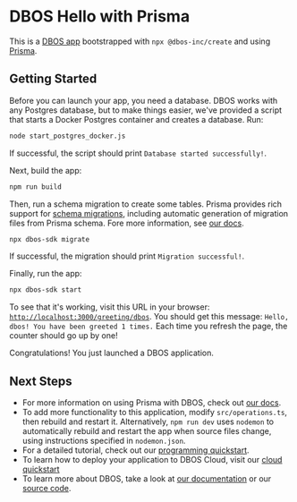 # DBOS Hello with Prisma

This is a [DBOS app](https://docs.dbos.dev/) bootstrapped with `npx @dbos-inc/create` and using [Prisma](https://docs.dbos.dev/tutorials/using-prisma).

## Getting Started

Before you can launch your app, you need a database.
DBOS works with any Postgres database, but to make things easier, we've provided a script that starts a Docker Postgres container and creates a database.
Run:

```bash
node start_postgres_docker.js
```

If successful, the script should print `Database started successfully!`.

Next, build the app:

```bash
npm run build
```

Then, run a schema migration to create some tables.
Prisma provides rich support for [schema migrations](https://www.prisma.io/docs/orm/prisma-migrate), including automatic generation of migration files from Prisma schema.
Fore more information, see [our docs](https://docs.dbos.dev/tutorials/using-prisma).

```bash
npx dbos-sdk migrate
```

If successful, the migration should print `Migration successful!`.

Finally, run the app:

```bash
npx dbos-sdk start
```

To see that it's working, visit this URL in your browser: [`http://localhost:3000/greeting/dbos`](http://localhost:3000/greeting/dbos).
You should get this message: `Hello, dbos! You have been greeted 1 times.`
Each time you refresh the page, the counter should go up by one!

Congratulations! You just launched a DBOS application.

## Next Steps

- For more information on using Prisma with DBOS, check out [our docs](https://docs.dbos.dev/tutorials/using-prisma).
- To add more functionality to this application, modify `src/operations.ts`, then rebuild and restart it.  Alternatively, `npm run dev` uses `nodemon` to automatically rebuild and restart the app when source files change, using instructions specified in `nodemon.json`.
- For a detailed tutorial, check out our [programming quickstart](https://docs.dbos.dev/getting-started/quickstart-programming).
- To learn how to deploy your application to DBOS Cloud, visit our [cloud quickstart](https://docs.dbos.dev/getting-started/quickstart-cloud/)
- To learn more about DBOS, take a look at [our documentation](https://docs.dbos.dev/) or our [source code](https://github.com/dbos-inc/dbos-transact).
